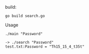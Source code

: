   build:
```
go build search.go 
```

  Usage
```
./main "Password"

-> ./search "Password"
test.txt:Password = "Th15_15_4_t35t"

```
